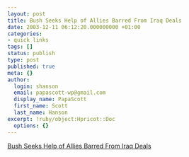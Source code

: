 ```yaml
---
layout: post
title: Bush Seeks Help of Allies Barred From Iraq Deals
date: 2003-12-11 06:12:20.000000000 +01:00
categories:
- quick links
tags: []
status: publish
type: post
published: true
meta: {}
author:
  login: shanson
  email: papascott-wp@gmail.com
  display_name: PapaScott
  first_name: Scott
  last_name: Hanson
excerpt: !ruby/object:Hpricot::Doc
  options: {}
---
```

<p><a title="Pot, meet Kettle... um, I mean Right Hand, meet Left Hand" href="http://www.calpundit.com/archives/002835.html">Bush Seeks Help of Allies Barred From Iraq Deals</a></p>

